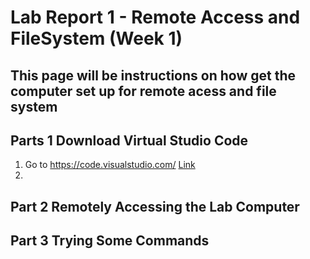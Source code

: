 # Lab Report 1 - Remote Access and FileSystem (Week 1)
This page will be instructions on how get the computer set up for remote acess and file system
---

## Parts 1 Download Virtual Studio Code
1. Go to https://code.visualstudio.com/ [Link](https://code.visualstudio.com/)
2. 

## Part 2 Remotely Accessing the Lab Computer

## Part 3 Trying Some Commands
